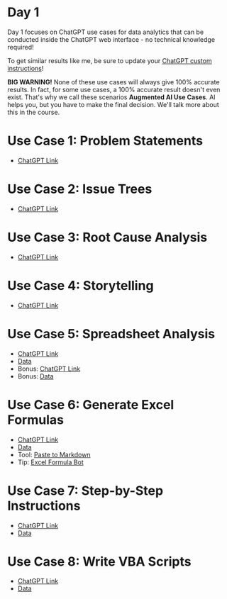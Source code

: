 # Day 1

Day 1 focuses on ChatGPT use cases for data analytics that can be conducted inside the ChatGPT web interface - no technical knowledge required!

To get similar results like me, be sure to update your [ChatGPT custom instructions](https://github.com/tobiaszwingmann/chatgpt-for-data-analytics/blob/main/Day%201/custom_instructions.md)!

**BIG WARNING!** None of these use cases will always give 100% accurate results. In fact, for some use cases, a 100% accurate result doesn't even exist. That's why we call these scenarios **Augmented AI Use Cases**. AI helps you, but you have to make the final decision. We'll talk more about this in the course.

# Use Case 1: Problem Statements
- [ChatGPT Link](https://chat.openai.com/share/a11d7f97-4e58-4299-bba1-f3460e99a116)

# Use Case 2: Issue Trees
- [ChatGPT Link](https://chat.openai.com/share/ea9d5287-ad76-4c2e-bcc3-da5a7893bbde)

# Use Case 3: Root Cause Analysis
- [ChatGPT Link](https://chat.openai.com/share/0923430c-a5fb-47d3-aae2-38bd2b495092)

# Use Case 4: Storytelling
- [ChatGPT Link](https://chat.openai.com/share/2092f301-3925-4dbf-9153-f99e322d760a)

# Use Case 5: Spreadsheet Analysis
- [ChatGPT Link](https://chat.openai.com/share/a0faaa22-14f6-4602-947d-6cc1892e1836)
- [Data](https://github.com/tobiaszwingmann/chatgpt-for-data-analytics/blob/main/Day%201/Credit%20Risk%20Optimization.xlsx)
- Bonus: [ChatGPT Link](https://chat.openai.com/share/c6f9a8e1-b177-4e5a-83a0-d1f7c653fa07)
- Bonus: [Data](https://github.com/tobiaszwingmann/chatgpt-for-data-analytics/blob/main/Day%201/Retail_Data_s%20-%20Data.csv)

# Use Case 6: Generate Excel Formulas
- [ChatGPT Link](https://chat.openai.com/share/be8aea2d-9729-4bac-945b-98d6b5572777)
- [Data](https://github.com/tobiaszwingmann/chatgpt-for-data-analytics/blob/main/Day%201/Managers_sales_report.xlsx)
- Tool: [Paste to Markdown](https://euangoddard.github.io/clipboard2markdown/)
- Tip: [Excel Formula Bot](https://formulabot.com)

# Use Case 7: Step-by-Step Instructions
- [ChatGPT Link](https://chat.openai.com/share/3236285b-37c5-4b41-87d1-6760dcf1bf89)
- [Data](https://github.com/tobiaszwingmann/chatgpt-for-data-analytics/blob/main/Day%201/Managers_sales_report.xlsx)

# Use Case 8: Write VBA Scripts
- [ChatGPT Link](https://chat.openai.com/share/85e0d622-6ded-494e-9767-9826cb919d6f)
- [Data](https://github.com/tobiaszwingmann/chatgpt-for-data-analytics/blob/main/Day%201/Managers_sales_report.xlsx)

